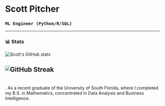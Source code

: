 # Scott Pitcher

### **`ML Engineer (Python/R/SQL)`**
---

### 📊 Stats

![Scott's GitHub stats](https://github-readme-stats.vercel.app/api?username=scottpitcher&show_icons=true&theme=nordfox)

![GitHub Streak](https://streak-stats.demolab.com?user=scottpitcher&theme=nordfox&border_radius=6)
---
#
. As a recent graduate of the University of South Florida, where I completed my B.S. in Mathematics, concentrated in Data Analysis and Business Intelligence. 
